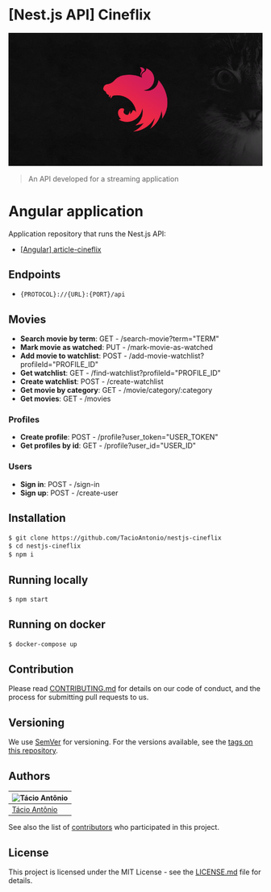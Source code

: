 # [Nest.js API] Cineflix

![Image](images/nestjs.png)
> An API developed for a streaming application

# Angular application
Application repository that runs the Nest.js API:
- [[Angular] article-cineflix](https://github.com/TacioAntonio/angular-cineflix)

## Endpoints
- `{PROTOCOL}://{URL}:{PORT}/api`
## Movies
- **Search movie by term**:  GET - /search-movie?term="TERM"
- **Mark movie as watched**: PUT - /mark-movie-as-watched
- **Add movie to watchlist**: POST - /add-movie-watchlist?profileId="PROFILE_ID"
- **Get watchlist**: GET - /find-watchlist?profileId="PROFILE_ID"
- **Create watchlist**: POST - /create-watchlist
- **Get movie by category**: GET - /movie/category/:category
- **Get movies**:  GET - /movies

### Profiles
- **Create profile**: POST - /profile?user_token="USER_TOKEN"
- **Get profiles by id**: GET - /profile?user_id="USER_ID"

### Users
- **Sign in**: POST - /sign-in
- **Sign up**: POST - /create-user

## Installation
```sh
$ git clone https://github.com/TacioAntonio/nestjs-cineflix
$ cd nestjs-cineflix
$ npm i
```

## Running locally
```sh
$ npm start
```

## Running on docker
```sh
$ docker-compose up
```

## Contribution
Please read [CONTRIBUTING.md](https://github.com/TacioAntonio/nestjs-cineflix/blob/master/CONTRIBUTING.md) for details on our code of conduct, and the process for submitting pull requests to us.

## Versioning
We use [SemVer](http://semver.org/) for versioning. For the versions available, see the [tags on this repository](https://github.com/TacioAntonio/nestjs-cineflix/tags).

## Authors
| ![Tácio Antônio](https://avatars2.githubusercontent.com/u/44682965?s=150&=4)
| -
| [Tácio Antônio](https://github.com/TacioAntonio/)

See also the list of [contributors](https://github.com/TacioAntonio/nestjs-cineflix/graphs/contributors) who participated in this project.

## License
This project is licensed under the MIT License - see the [LICENSE.md](https://github.com/TacioAntonio/nestjs-cineflix/blob/master/LICENSE.md) file for details.